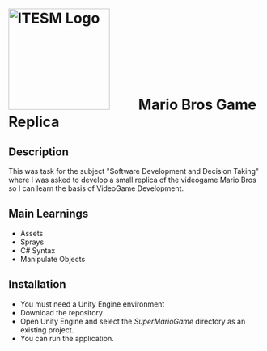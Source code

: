 #  <img src="https://libreria-ditesa.com/media/catalog/category/pngwing.com.png" alt="ITESM Logo" style="float: center; margin-right: 50px;" width="200"/> Mario Bros Game Replica

## Description
This was task for the subject "Software Development and Decision Taking" where I was asked to develop a small replica of the videogame Mario Bros so I can learn the basis of VideoGame Development. 

## Main Learnings 
* Assets
* Sprays 
* C# Syntax
* Manipulate Objects

## Installation
* You must need a Unity Engine environment 
* Download the repository
* Open Unity Engine and select the <i>SuperMarioGame</i> directory as an existing project.
* You can run the application.
